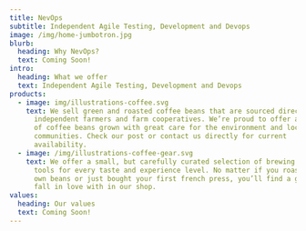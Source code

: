 ```yaml
---
title: NevOps
subtitle: Independent Agile Testing, Development and Devops
image: /img/home-jumbotron.jpg
blurb:
  heading: Why NevOps?
  text: Coming Soon!
intro:
  heading: What we offer
  text: Independent Agile Testing, Development and Devops
products:
  - image: img/illustrations-coffee.svg
    text: We sell green and roasted coffee beans that are sourced directly from
      independent farmers and farm cooperatives. We’re proud to offer a variety
      of coffee beans grown with great care for the environment and local
      communities. Check our post or contact us directly for current
      availability.
  - image: /img/illustrations-coffee-gear.svg
    text: We offer a small, but carefully curated selection of brewing gear and
      tools for every taste and experience level. No matter if you roast your
      own beans or just bought your first french press, you’ll find a gadget to
      fall in love with in our shop.
values:
  heading: Our values
  text: Coming Soon!
---
```

